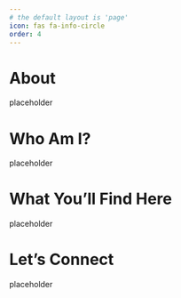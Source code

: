 ```yaml
---
# the default layout is 'page'
icon: fas fa-info-circle
order: 4
---
```


# About
placeholder

# Who Am I?

placeholder

# What You’ll Find Here

placeholder

# Let’s Connect

placeholder


